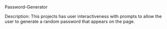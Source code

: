 Password-Generator

Description:
This projects has user interactiveness with prompts to allow the user to generate a random password that 
appears on the page. 
